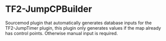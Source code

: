 # TF2-JumpCPBuilder
Sourcemod plugin that automatically generates database inputs for the TF2-JumpTimer plugin, this plugin only generates values if the map already has control points. Otherwise manual input is required.
